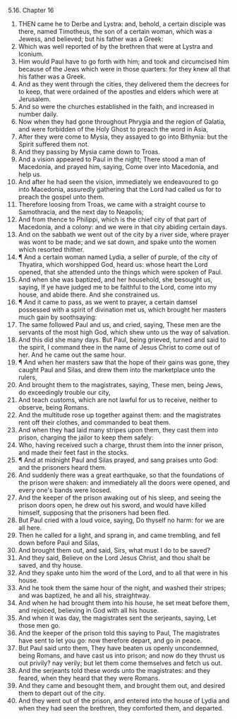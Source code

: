 5.16. Chapter 16
1. THEN came he to Derbe and Lystra: and, behold, a certain disciple was there, named Timotheus, the son of a certain woman, which was a Jewess, and believed; but his father was a Greek:
2. Which was well reported of by the brethren that were at Lystra and Iconium.
3. Him would Paul have to go forth with him; and took and circumcised him because of the Jews which were in those quarters: for they knew all that his father was a Greek.
4. And as they went through the cities, they delivered them the decrees for to keep, that were ordained of the apostles and elders which were at Jerusalem.
5. And so were the churches established in the faith, and increased in number daily.
6. Now when they had gone throughout Phrygia and the region of Galatia, and were forbidden of the Holy Ghost to preach the word in Asia,
7. After they were come to Mysia, they assayed to go into Bithynia: but the Spirit suffered them not.
8. And they passing by Mysia came down to Troas.
9. And a vision appeared to Paul in the night; There stood a man of Macedonia, and prayed him, saying, Come over into Macedonia, and help us.
10. And after he had seen the vision, immediately we endeavoured to go into Macedonia, assuredly gathering that the Lord had called us for to preach the gospel unto them.
11. Therefore loosing from Troas, we came with a straight course to Samothracia, and the next day to Neapolis;
12. And from thence to Philippi, which is the chief city of that part of Macedonia, and a colony: and we were in that city abiding certain days.
13. And on the sabbath we went out of the city by a river side, where prayer was wont to be made; and we sat down, and spake unto the women which resorted thither.
14. ¶ And a certain woman named Lydia, a seller of purple, of the city of Thyatira, which worshipped God, heard us: whose heart the Lord opened, that she attended unto the things which were spoken of Paul.
15. And when she was baptized, and her household, she besought us, saying, If ye have judged me to be faithful to the Lord, come into my house, and abide there. And she constrained us.
16. ¶ And it came to pass, as we went to prayer, a certain damsel possessed with a spirit of divination met us, which brought her masters much gain by soothsaying:
17. The same followed Paul and us, and cried, saying, These men are the servants of the most high God, which shew unto us the way of salvation.
18. And this did she many days. But Paul, being grieved, turned and said to the spirit, I command thee in the name of Jesus Christ to come out of her. And he came out the same hour.
19. ¶ And when her masters saw that the hope of their gains was gone, they caught Paul and Silas, and drew them into the marketplace unto the rulers,
20. And brought them to the magistrates, saying, These men, being Jews, do exceedingly trouble our city,
21. And teach customs, which are not lawful for us to receive, neither to observe, being Romans.
22. And the multitude rose up together against them: and the magistrates rent off their clothes, and commanded to beat them.
23. And when they had laid many stripes upon them, they cast them into prison, charging the jailor to keep them safely:
24. Who, having received such a charge, thrust them into the inner prison, and made their feet fast in the stocks.
25. ¶ And at midnight Paul and Silas prayed, and sang praises unto God: and the prisoners heard them.
26. And suddenly there was a great earthquake, so that the foundations of the prison were shaken: and immediately all the doors were opened, and every one's bands were loosed.
27. And the keeper of the prison awaking out of his sleep, and seeing the prison doors open, he drew out his sword, and would have killed himself, supposing that the prisoners had been fled.
28. But Paul cried with a loud voice, saying, Do thyself no harm: for we are all here.
29. Then he called for a light, and sprang in, and came trembling, and fell down before Paul and Silas,
30. And brought them out, and said, Sirs, what must I do to be saved?
31. And they said, Believe on the Lord Jesus Christ, and thou shalt be saved, and thy house.
32. And they spake unto him the word of the Lord, and to all that were in his house.
33. And he took them the same hour of the night, and washed their stripes; and was baptized, he and all his, straightway.
34. And when he had brought them into his house, he set meat before them, and rejoiced, believing in God with all his house.
35. And when it was day, the magistrates sent the serjeants, saying, Let those men go.
36. And the keeper of the prison told this saying to Paul, The magistrates have sent to let you go: now therefore depart, and go in peace.
37. But Paul said unto them, They have beaten us openly uncondemned, being Romans, and have cast us into prison; and now do they thrust us out privily? nay verily; but let them come themselves and fetch us out.
38. And the serjeants told these words unto the magistrates: and they feared, when they heard that they were Romans.
39. And they came and besought them, and brought them out, and desired them to depart out of the city.
40. And they went out of the prison, and entered into the house of Lydia and when they had seen the brethren, they comforted them, and departed.


